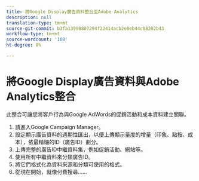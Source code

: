 ```yaml
---
title: 將Google Display廣告資料整合至Adobe Analytics
description: null
translation-type: tm+mt
source-git-commit: b3fa13990807294f22414acb2e0eb44c08202b43
workflow-type: tm+mt
source-wordcount: '108'
ht-degree: 0%

---
```



# 將Google Display廣告資料與Adobe Analytics整合

此整合可讓您將客戶行為與Google AdWords的促銷活動和成本資料建立關聯。


1. 請進入Google Campaign Manager。
1. 設定顯示廣告資料的週期性匯出，以便上傳顯示量度的增量（印象、點按、成本），依最精細的ID（廣告ID）劃分。
1. 上傳完整的廣告ID中繼資料集，例如促銷活動、網站等。
1. 使用所有中繼資料來分類廣告ID。
1. 將它們格式化為資料來源和分類可使用的格式。
1. 從現在開始，就像付費搜尋……

